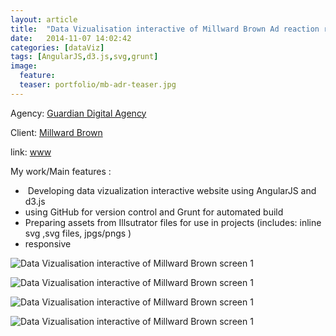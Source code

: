 ```yaml
---
layout: article
title:  "Data Vizualisation interactive of Millward Brown Ad reaction research" 
date:   2014-11-07 14:02:42
categories: [dataViz]
tags: [AngularJS,d3.js,svg,grunt]
image:
  feature:
  teaser: portfolio/mb-adr-teaser.jpg
---
```


Agency: [Guardian Digital Agency](http://www.guardian.com/)  

Client: [Millward Brown](http://www.millwardbrown.com/)

link: [www](https://www.millwardbrown.com/adreaction/2014/#/)

My work/Main features :

-  Developing data vizualization interactive website using AngularJS and d3.js
-  using GitHub for version control and Grunt for automated build    
- Preparing assets from Illsutrator files for use in projects (includes: inline svg ,svg files, jpgs/pngs )
- responsive 

 
![Data Vizualisation interactive of Millward Brown screen 1]({{site.baseurl}}/images/portfolio/mb-adr-1.jpg "Data Vizualisation interactive of Millward Brown screen 1")

![Data Vizualisation interactive of Millward Brown screen 1]({{site.baseurl}}/images/portfolio/mb-adr-2.jpg "Data Vizualisation interactive of Millward Brown screen 1")

![Data Vizualisation interactive of Millward Brown screen 1]({{site.baseurl}}/images/portfolio/mb-adr-3.jpg "Data Vizualisation interactive of Millward Brown screen 1")

![Data Vizualisation interactive of Millward Brown screen 1]({{site.baseurl}}/images/portfolio/mb-adr-4.jpg "Data Vizualisation interactive of Millward Brown  screen 1")
